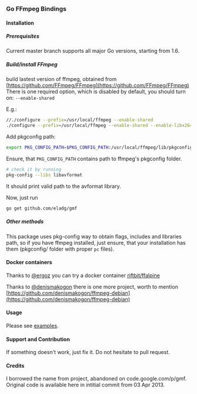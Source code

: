 ### Go FFmpeg Bindings 

#### Installation
##### Prerequisites
Current master branch supports all major Go versions, starting from 1.6.   

##### Build/install FFmpeg
build lastest version of ffmpeg, obtained from [https://github.com/FFmpeg/FFmpeg](https://github.com/FFmpeg/FFmpeg)  
There is one required option, which is disabled by default, you should turn on: `--enable-shared`  

E.g.:

```sh
//./configure --prefix=/usr/local/ffmpeg --enable-shared
./configure --prefix=/usr/local/ffmpeg --enable-shared --enable-libx264 --enable-gpl && make && make install
```

Add pkgconfig path:

```sh
export PKG_CONFIG_PATH=$PKG_CONFIG_PATH:/usr/local/ffmpeg/lib/pkgconfig/
```

Ensure, that `PKG_CONFIG_PATH` contains path to ffmpeg's pkgconfig folder.

```sh
# check it by running
pkg-config --libs libavformat
```

It should print valid path to the avformat library.  

Now, just run

```sh
go get github.com/eladg/gmf
```

##### Other methods
This package uses pkg-config way to obtain flags, includes and libraries path, so if you have ffmpeg installed, just ensure, that your installation has them (pkgconfig/ folder with proper `pc` files).

#### Docker containers
Thanks to [@ergoz](https://github.com/ergoz) you can try a docker container [riftbit/ffalpine](https://hub.docker.com/r/riftbit/ffalpine)

Thanks to [@denismakogon](https://github.com/denismakogon) there is one more project, worth to mention
[https://github.com/denismakogon/ffmpeg-debian](https://github.com/denismakogon/ffmpeg-debian)

#### Usage
Please see [examples](examples/).

#### Support and Contribution
If something doesn't work, just fix it. Do not hesitate to pull request.

#### Credits
I borrowed the name from project, abandoned on code.google.com/p/gmf. Original code is available here in intitial commit from 03 Apr 2013.
